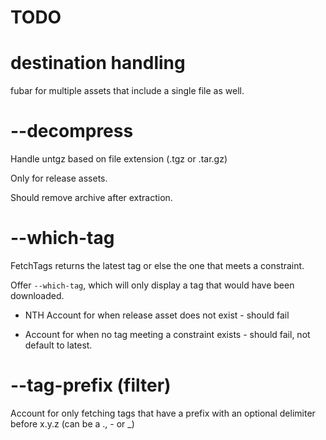 # TODO

# destination handling

fubar for multiple assets that include a single file as well.

# --decompress

Handle untgz based on file extension (.tgz or .tar.gz)

Only for release assets.

Should remove archive after extraction.

# --which-tag

FetchTags returns the latest tag or else the one that meets a constraint.

Offer `--which-tag`, which will only display a tag that would have been
downloaded.

* NTH Account for when release asset does not exist - should fail

* Account for when no tag meeting a constraint exists - should fail, not default
  to latest.

# --tag-prefix (filter)

Account for only fetching tags that have a prefix with an optional delimiter
before x.y.z (can be a \., \- or \_)

